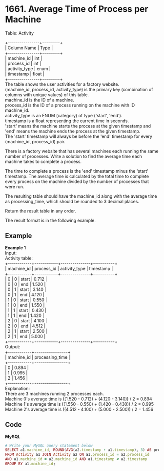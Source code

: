 # 1661. Average Time of Process per Machine
Table: Activity  

+----------------+---------+  
| Column Name    | Type    |  
+----------------+---------+  
| machine_id     | int     |  
| process_id     | int     |  
| activity_type  | enum    |  
| timestamp      | float   |  
+----------------+---------+  
The table shows the user activities for a factory website.  
(machine_id, process_id, activity_type) is the primary key (combination of columns with unique values) of this table.  
machine_id is the ID of a machine.  
process_id is the ID of a process running on the machine with ID machine_id.  
activity_type is an ENUM (category) of type ('start', 'end').  
timestamp is a float representing the current time in seconds.  
'start' means the machine starts the process at the given timestamp and 'end' means the machine ends the process at the given timestamp.  
The 'start' timestamp will always be before the 'end' timestamp for every (machine_id, process_id) pair.  
 

There is a factory website that has several machines each running the same number of processes. Write a solution to find the average time each machine takes to complete a process.  

The time to complete a process is the 'end' timestamp minus the 'start' timestamp. The average time is calculated by the total time to complete every process on the machine divided by the number of processes that were run.  
  
The resulting table should have the machine_id along with the average time as processing_time, which should be rounded to 3 decimal places.  

Return the result table in any order.  

The result format is in the following example.  

 
## Example
**Example 1**  
Input:   
Activity table:  
+------------+------------+---------------+-----------+  
| machine_id | process_id | activity_type | timestamp |  
+------------+------------+---------------+-----------+  
| 0          | 0          | start         | 0.712     |  
| 0          | 0          | end           | 1.520     |  
| 0          | 1          | start         | 3.140     |  
| 0          | 1          | end           | 4.120     |  
| 1          | 0          | start         | 0.550     |  
| 1          | 0          | end           | 1.550     |  
| 1          | 1          | start         | 0.430     |  
| 1          | 1          | end           | 1.420     |  
| 2          | 0          | start         | 4.100     |  
| 2          | 0          | end           | 4.512     |  
| 2          | 1          | start         | 2.500     |  
| 2          | 1          | end           | 5.000     |  
+------------+------------+---------------+-----------+  
Output:   
+------------+-----------------+  
| machine_id | processing_time |  
+------------+-----------------+  
| 0          | 0.894           |  
| 1          | 0.995           |  
| 2          | 1.456           |  
+------------+-----------------+  
Explanation:   
There are 3 machines running 2 processes each.  
Machine 0's average time is ((1.520 - 0.712) + (4.120 - 3.140)) / 2 = 0.894  
Machine 1's average time is ((1.550 - 0.550) + (1.420 - 0.430)) / 2 = 0.995  
Machine 2's average time is ((4.512 - 4.100) + (5.000 - 2.500)) / 2 = 1.456  

## Code
**MySQL**
```ruby
# Write your MySQL query statement below
SELECT a1.machine_id, ROUND(AVG(a2.timestamp - a1.timestamp), 3) AS processing_time
FROM Activity a1 JOIN Activity a2 ON a1.process_id = a2.process_id
AND a1.machine_id = a2.machine_id AND a1.timestamp < a2.timestamp
GROUP BY a1.machine_id;
```
